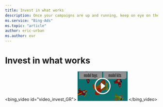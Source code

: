 ```yaml
---
title: Invest in what works
description: Once your campaigns are up and running, keep on eye on their performance to find out what's working and what's not.
ms.service: "Bing-Ads"
ms.topic: "article"
author: eric-urban
ms.author: eur
---
```


# Invest in what works

<bing_video id="video_invest_GR">
    ![Invest in what works](../images/BA_VideoThumb_GetResults_03_ads.png)
  </bing_video>

